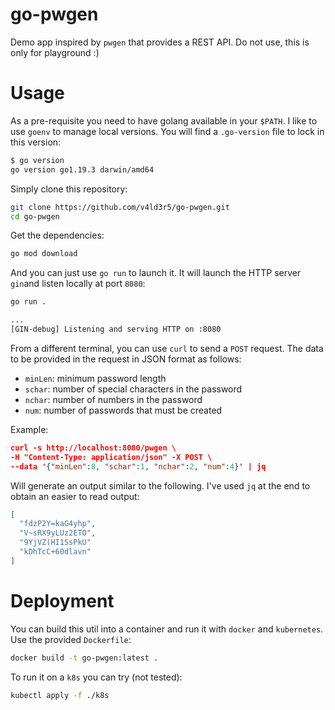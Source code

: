 # go-pwgen
Demo app inspired by `pwgen` that provides a REST API. Do not use, this is only for playground :)

# Usage
As a pre-requisite you need to have golang available in your `$PATH`. I like to use `goenv` to manage local versions. You will find a `.go-version` file to lock in this version:

```bash
$ go version
go version go1.19.3 darwin/amd64
```

Simply clone this repository:

```bash
git clone https://github.com/v4ld3r5/go-pwgen.git
cd go-pwgen
```

Get the dependencies:

```bash
go mod download
```

And you can just use `go run` to launch it. It will launch the HTTP server `gin`and listen locally at port `8080`:

```bash
go run .

...
[GIN-debug] Listening and serving HTTP on :8080
```

From a different terminal, you can use `curl` to send a `POST` request. The data to be provided in the request in JSON format as follows:
- `minLen`: minimum password length 
- `schar`: number of special characters in the password
- `nchar`: number of numbers in the password
- `num`: number of passwords that must be created

Example:

```json
curl -s http://localhost:8080/pwgen \
-H "Content-Type: application/json" -X POST \
--data '{"minLen":8, "schar":1, "nchar":2, "num":4}' | jq
```

Will generate an output similar to the following. I've used `jq` at the end to obtain an easier to read output:

```json
[
  "fdzP2Y=kaG4yhp",
  "V~sRX9yLUz2ETO",
  "9YjVZ(HI1SsPkU"
  "kDhTcC+60dlavn"
]
```

# Deployment

You can build this util into a container and run it with `docker` and `kubernetes`. Use the provided `Dockerfile`:

```bash
docker build -t go-pwgen:latest .
```

To run it on a `k8s` you can try (not tested):

```bash
kubectl apply -f ./k8s
```
